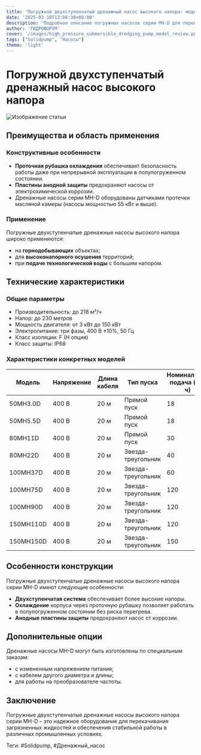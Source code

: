 ```yaml
---
title: 'Погружной двухступенчатый дренажный насос высокого напора: модели и характеристики'
date: '2025-03-18T13:06:38+08:00'
description: 'Подробное описание погружных насосов серии MH-D для перекачивания загрязненных жидкостей на большие расстояния.'
author: 'ГИДРОФОРУМ'
cover: '/images/high_pressure_submersible_dredging_pump_model_review.png'
tags: ["Solidpump", "Насосы"]
theme: 'light'
---
```


# Погружной двухступенчатый дренажный насос высокого напора

![Изображение статьи](/images/high_pressure_submersible_dredging_pump_model_review.png)

## Преимущества и область применения

### Конструктивные особенности
- **Проточная рубашка охлаждения** обеспечивает безопасность работы даже при непрерывной эксплуатации в полупогруженном состоянии.
- **Пластины анодной защиты** предохраняют насосы от электрохимической коррозии.
- Дренажные насосы серии MH-D оборудованы датчиками протечки масляной камеры (насосы мощностью 55 кВт и выше).

### Применение
Погружные двухступенчатые дренажные насосы высокого напора широко применяются:
- на **горнодобывающих** объектах;
- для **высоконапорного осушения** территорий;
- при **подаче технологической воды** с большим напором.

## Технические характеристики

### Общие параметры
- Производительность: до 218 м³/ч
- Напор: до 230 метров
- Мощность двигателя: от 3 кВт до 150 кВт
- Электропитание: три фазы, 400 В ±10%, 50 Гц
- Класс изоляции: F (H опция)
- Класс защиты: IP68

### Характеристики конкретных моделей
| Модель | Напряжение | Длина кабеля | Тип пуска | Номинальная подача (м³/ч) | Номинальный напор (м) | Свободный проход (мм) |
|--------|------------|--------------|-----------|--------------------------|----------------------|--------------------|
| 50MH3.0D | 400 В     | 20 м         | Прямой пуск   | 18                       | 26                   | 6                  |
| 50MH5.5D | 400 В     | 20 м         | Прямой пуск   | 18                       | 48                   | 6                  |
| 80MH11D  | 400 В     | 20 м         | Прямой пуск   | 30                       | 60                   | 8.5                |
| 80MH22D  | 400 В     | 20 м         | Звезда-треугольник | 40                      | 80                   | 8.5                |
| 100MH37D | 400 В     | 20 м         | Звезда-треугольник | 60                      | 105                  | 6                  |
| 100MH75D | 400 В     | 20 м         | Звезда-треугольник | 120                     | 125                  | 15                 |
| 100MH90D | 400 В     | 20 м         | Звезда-треугольник | 120                     | 140                  | 15                 |
| 150MH110D | 400 В    | 20 м         | Звезда-треугольник | 120                     | 168                  | 8                  |
| 150MH150D | 400 В   | 20 м         | Звезда-треугольник | 150                     | 190                  | 12                 |

## Особенности конструкции
Погружные двухступенчатые дренажные насосы высокого напора серии MH-D имеют следующие особенности:
- **Двухступенчатая система** обеспечивает более высокие напоры.
- **Охлаждение** корпуса через проточную рубашку позволяет работать в полупогруженном состоянии без риска перегрева.
- **Анодные пластины защиты** предохраняют насос от коррозии.

## Дополнительные опции
Дренажные насосы MH-D могут быть изготовлены по специальным заказам:
- с измененным напряжением питания;
- с кабелем другого диаметра и длины;
- для работы на преобразователе частоты.

## Заключение
Погружные двухступенчатые дренажные насосы высокого напора серии MH-D – это надежное оборудование для перекачивания загрязненных жидкостей и обеспечения стабильной работы в различных промышленных условиях.

Теги: #Solidpump, #Дренажный_насос